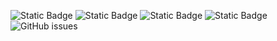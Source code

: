 ![Static Badge](https://img.shields.io/badge/blacklists-60-000000) ![Static Badge](https://img.shields.io/badge/blacklisted-2673602-cc0000) ![Static Badge](https://img.shields.io/badge/whitelisted-2245-00CC00) ![Static Badge](https://img.shields.io/badge/streaming_blacklist-28107-000000) ![GitHub issues](https://img.shields.io/github/issues/fabriziosalmi/blacklists)
